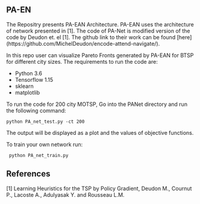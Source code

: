 ## PA-EN

<p> The Repositry presents PA-EAN Architecture. PA-EAN uses the architecture of network presented in [1]. 
The code of PA-Net is modified version of the code by Deudon et. el [1]. The github link to their work can be found [here](https://github.com/MichelDeudon/encode-attend-navigate/).</p> 



In this repo user can visualize Pareto Fronts generated by PA-EAN for BTSP for different city sizes. The requirements to run the code are:
<ul>
<li>Python 3.6</li>
<li>Tensorflow 1.15 </li>
<li>sklearn </li>
<li>matplotlib </li>
</ul>

To run the code for  200 city MOTSP,  Go into the PANet directory  and run the following command:

<code>python PA_net_test.py -ct 200 </code>

The output will be displayed as a plot and the values of objective functions.

To train your own network run:

<code> python PA_net_train.py </code>

## References
<a id="1">[1]</a> 
Learning Heuristics for the TSP by Policy Gradient, Deudon M., Cournut P., Lacoste A., Adulyasak Y. and Rousseau L.M.
